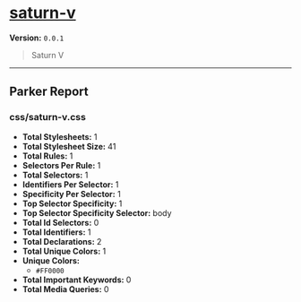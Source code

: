 # [saturn-v]( https://github.com/marcio/saturn-v )

**Version:** `0.0.1`

> Saturn V

* * *

## Parker Report

### css/saturn-v.css

- **Total Stylesheets:** 1
- **Total Stylesheet Size:** 41
- **Total Rules:** 1
- **Selectors Per Rule:** 1
- **Total Selectors:** 1
- **Identifiers Per Selector:** 1
- **Specificity Per Selector:** 1
- **Top Selector Specificity:** 1
- **Top Selector Specificity Selector:** body
- **Total Id Selectors:** 0
- **Total Identifiers:** 1
- **Total Declarations:** 2
- **Total Unique Colors:** 1
- **Unique Colors:**
	- `#FF0000`
- **Total Important Keywords:** 0
- **Total Media Queries:** 0
